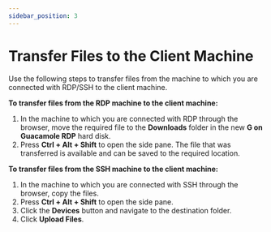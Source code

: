 ```yaml
---
sidebar_position: 3
---
```


# Transfer Files to the Client Machine

Use the following steps to transfer files from the machine to which you are connected with RDP/SSH to the client machine.

**To transfer files from the RDP machine to the client machine:**

1. In the machine to which you are connected with RDP through the browser, move the required file to the **Downloads** folder in the new **G on Guacamole RDP** hard disk.
2. Press **Ctrl + Alt + Shift** to open the side pane. The file that was transferred is available and can be saved to the required location.

**To transfer files from the SSH machine to the client machine:**

1. In the machine to which you are connected with SSH through the browser, copy the files.
2. Press **Ctrl + Alt + Shift** to open the side pane.
3. Click the **Devices** button and navigate to the destination folder.
4. Click **Upload Files**.